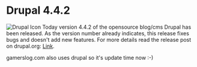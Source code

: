 # Drupal 4.4.2

<img class="left" src="http://www.zerokspot.com/blog/wp-content/drupicon.jpg" alt="Drupal Icon" /> Today version 4.4.2 of the opensource blog/cms Drupal has been released. As the version number already indicates, this release fixes bugs and doesn't add new features.  For more details read the release post on drupal.org: <a href="http://drupal.org/node/view/9021" title="drupal 4.4.2">Link</a>.

gamerslog.com also uses drupal so it's update time now :-)
